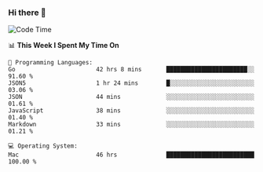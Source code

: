 ### Hi there 👋

<!--
**CrazyCollin/crazycollin** is a ✨ _special_ ✨ repository because its `README.md` (this file) appears on your GitHub profile.

Here are some ideas to get you started:

- 🔭 I’m currently working on ...
- 🌱 I’m currently learning ...
- 👯 I’m looking to collaborate on ...
- 🤔 I’m looking for help with ...
- 💬 Ask me about ...
- 📫 How to reach me: ...
- 😄 Pronouns: ...
- ⚡ Fun fact: ...
-->

<!--START_SECTION:waka-->
![Code Time](http://img.shields.io/badge/Code%20Time-4%2C783%20hrs%2042%20mins-blue)

📊 **This Week I Spent My Time On** 

```text
💬 Programming Languages: 
Go                       42 hrs 8 mins       ███████████████████████░░   91.60 % 
JSON5                    1 hr 24 mins        █░░░░░░░░░░░░░░░░░░░░░░░░   03.06 % 
JSON                     44 mins             ░░░░░░░░░░░░░░░░░░░░░░░░░   01.61 % 
JavaScript               38 mins             ░░░░░░░░░░░░░░░░░░░░░░░░░   01.40 % 
Markdown                 33 mins             ░░░░░░░░░░░░░░░░░░░░░░░░░   01.21 % 

💻 Operating System: 
Mac                      46 hrs              █████████████████████████   100.00 % 
```


<!--END_SECTION:waka-->
